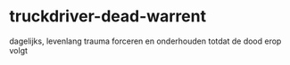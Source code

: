 truckdriver-dead-warrent
========================

dagelijks, levenlang trauma forceren en onderhouden
totdat de dood erop volgt
